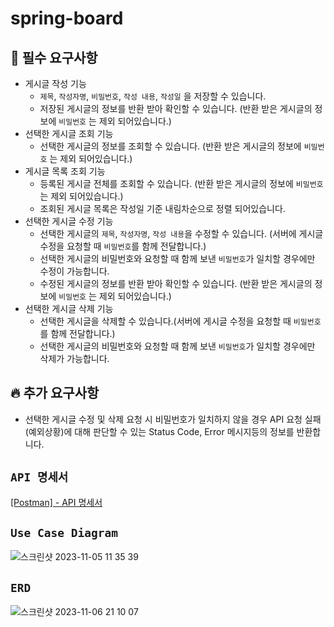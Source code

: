 # spring-board

## 🚀 필수 요구사항 
- 게시글 작성 기능
  - ``제목``, ``작성자명``, ``비밀번호``, ``작성 내용``, ``작성일`` 을 저장할 수 있습니다. 
  - 저장된 게시글의 정보를 반환 받아 확인할 수 있습니다. (반환 받은 게시글의 정보에 ``비밀번호`` 는 제외 되어있습니다.)
- 선택한 게시글 조회 기능
  - 선택한 게시글의 정보를 조회할 수 있습니다. (반환 받은 게시글의 정보에 ``비밀번호`` 는 제외 되어있습니다.)
- 게시글 목록 조회 기능
  - 등록된 게시글 전체를 조회할 수 있습니다. (반환 받은 게시글의 정보에 ``비밀번호`` 는 제외 되어있습니다.)
  - 조회된 게시글 목록은 작성일 기준 내림차순으로 정렬 되어있습니다.
- 선택한 게시글 수정 기능
  - 선택한 게시글의 ``제목``, ``작성자명``, ``작성 내용``을 수정할 수 있습니다. (서버에 게시글 수정을 요청할 때 ``비밀번호``를 함께 전달합니다.)
  - 선택한 게시글의 비밀번호와 요청할 때 함께 보낸 ``비밀번호``가 일치할 경우에만 수정이 가능합니다.
  - 수정된 게시글의 정보를 반환 받아 확인할 수 있습니다. (반환 받은 게시글의 정보에 ``비밀번호`` 는 제외 되어있습니다.)
- 선택한 게시글 삭제 기능
  - 선택한 게시글을 삭제할 수 있습니다.(서버에 게시글 수정을 요청할 때 ``비밀번호``를 함께 전달합니다.)
  - 선택한 게시글의 비밀번호와 요청할 때 함께 보낸 ``비밀번호``가 일치할 경우에만 삭제가 가능합니다.
 
## 🔥 추가 요구사항

- 선택한 게시글 수정 및 삭제 요청 시 비밀번호가 일치하지 않을 경우 API 요청 실패(예외상황)에 대해 판단할 수 있는 Status Code, Error 메시지등의 정보를 반환합니다.

## ``API 명세서``

[[Postman] - API 명세서](https://documenter.getpostman.com/view/25748761/2s9YXfbiZ3)

## ``Use Case Diagram``
![스크린샷 2023-11-05 11 35 39](https://github.com/junxtar/spring-board/assets/75934088/431ab1cc-332d-4e86-ad55-be0a799ffede)

## ``ERD``
![스크린샷 2023-11-06 21 10 07](https://github.com/junxtar/spring-board/assets/75934088/0e72c223-f4c0-49cf-a1f4-9d839035db29)
